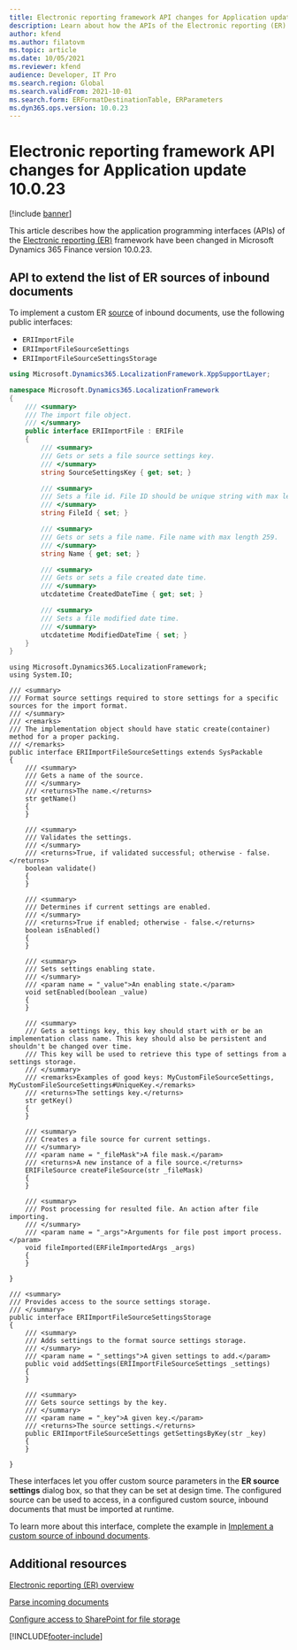 ```yaml
---
title: Electronic reporting framework API changes for Application update 10.0.23
description: Learn about how the APIs of the Electronic reporting (ER) framework have been changed in Microsoft Dynamics 365 Finance version 10.0.23.
author: kfend
ms.author: filatovm
ms.topic: article
ms.date: 10/05/2021
ms.reviewer: kfend
audience: Developer, IT Pro
ms.search.region: Global
ms.search.validFrom: 2021-10-01
ms.search.form: ERFormatDestinationTable, ERParameters
ms.dyn365.ops.version: 10.0.23
---
```


# Electronic reporting framework API changes for Application update 10.0.23

[!include [banner](../includes/banner.md)]

This article describes how the application programming interfaces (APIs) of the [Electronic reporting (ER)](general-electronic-reporting.md) framework have been changed in Microsoft Dynamics 365 Finance version 10.0.23.

## <a name="er-api-extend-file-source"></a>API to extend the list of ER sources of inbound documents

To implement a custom ER [source](er-configure-data-import-sharepoint.md#configure-er-sources-for-the-er-format) of inbound documents, use the following public interfaces:

- `ERIImportFile`
- `ERIImportFileSourceSettings`
- `ERIImportFileSourceSettingsStorage`

```cs
using Microsoft.Dynamics365.LocalizationFramework.XppSupportLayer;

namespace Microsoft.Dynamics365.LocalizationFramework
{
    /// <summary>
    /// The import file object.
    /// </summary>
    public interface ERIImportFile : ERIFile
    {
        /// <summary>
        /// Gets or sets a file source settings key.
        /// </summary>
        string SourceSettingsKey { get; set; }

        /// <summary>
        /// Sets a file id. File ID should be unique string with max length 300.
        /// </summary>
        string FileId { set; }

        /// <summary>
        /// Gets or sets a file name. File name with max length 259.
        /// </summary>
        string Name { get; set; }

        /// <summary>
        /// Gets or sets a file created date time.
        /// </summary>
        utcdatetime CreatedDateTime { get; set; }

        /// <summary>
        /// Sets a file modified date time.
        /// </summary>
        utcdatetime ModifiedDateTime { set; }
    }
}
```

```xpp
using Microsoft.Dynamics365.LocalizationFramework;
using System.IO;

/// <summary>
/// Format source settings required to store settings for a specific sources for the import format.
/// </summary>
/// <remarks>
/// The implementation object should have static create(container) method for a proper packing.
/// </remarks>
public interface ERIImportFileSourceSettings extends SysPackable
{
    /// <summary>
    /// Gets a name of the source.
    /// </summary>
    /// <returns>The name.</returns>
    str getName()
    {
    }

    /// <summary>
    /// Validates the settings.
    /// </summary>
    /// <returns>True, if validated successful; otherwise - false.</returns>
    boolean validate()
    {
    }

    /// <summary>
    /// Determines if current settings are enabled.
    /// </summary>
    /// <returns>True if enabled; otherwise - false.</returns>
    boolean isEnabled()
    {
    }

    /// <summary>
    /// Sets settings enabling state.
    /// </summary>
    /// <param name = "_value">An enabling state.</param>
    void setEnabled(boolean _value)
    {
    }

    /// <summary>
    /// Gets a settings key, this key should start with or be an implementation class name. This key should also be persistent and shouldn't be changed over time.
    /// This key will be used to retrieve this type of settings from a settings storage.
    /// </summary>
    /// <remarks>Examples of good keys: MyCustomFileSourceSettings, MyCustomFileSourceSettings#UniqueKey.</remarks>
    /// <returns>The settings key.</returns>
    str getKey()
    {
    }

    /// <summary>
    /// Creates a file source for current settings.
    /// </summary>
    /// <param name = "_fileMask">A file mask.</param>
    /// <returns>A new instance of a file source.</returns>
    ERIFileSource createFileSource(str _fileMask)
    {
    }

    /// <summary>
    /// Post processing for resulted file. An action after file importing.
    /// </summary>
    /// <param name = "_args">Arguments for file post import process.</param>
    void fileImported(ERFileImportedArgs _args)
    {
    }

}
```

```xpp
/// <summary>
/// Provides access to the source settings storage.
/// </summary>
public interface ERIImportFileSourceSettingsStorage
{
    /// <summary>
    /// Adds settings to the format source settings storage.
    /// </summary>
    /// <param name = "_settings">A given settings to add.</param>
    public void addSettings(ERIImportFileSourceSettings _settings)
    {
    }

    /// <summary>
    /// Gets source settings by the key.
    /// </summary>
    /// <param name = "_key">A given key.</param>
    /// <returns>The source settings.</returns>
    public ERIImportFileSourceSettings getSettingsByKey(str _key)
    {
    }

}
```

These interfaces let you offer custom source parameters in the **ER source settings** dialog box, so that they can be set at design time. The configured source can be used to access, in a configured custom source, inbound documents that must be imported at runtime.

To learn more about this interface, complete the example in [Implement a custom source of inbound documents](er-custom-file-source.md).

## Additional resources

[Electronic reporting (ER) overview](general-electronic-reporting.md)

[Parse incoming documents](er-parse-incoming-documents.md)

[Configure access to SharePoint for file storage](er-configure-data-import-sharepoint.md)

[!INCLUDE[footer-include](../../../includes/footer-banner.md)]
